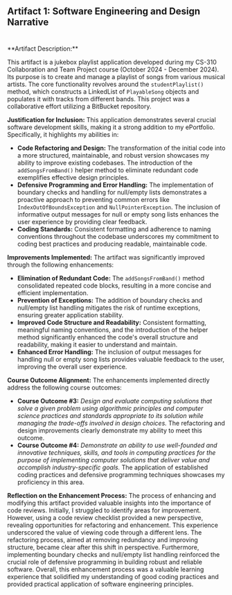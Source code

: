 ## Artifact 1: Software Engineering and Design Narrative
<h1></h1>
**Artifact Description:**

This artifact is a jukebox playlist application developed during my CS-310 Collaboration and Team Project course (October 2024 -   December 2024).  Its purpose is to create and manage a playlist of songs from various musical artists. The core functionality revolves around the `studentPlaylist()` method, which constructs a LinkedList of `PlayableSong` objects and populates it with tracks from different bands. This project was a collaborative effort utilizing a BitBucket repository.

**Justification for Inclusion:**
This application demonstrates several crucial software development skills, making it a strong addition to my ePortfolio.  Specifically, it highlights my abilities in:

*   **Code Refactoring and Design:** The transformation of the initial code into a more structured, maintainable, and robust version showcases my ability to improve existing codebases.  The introduction of the `addSongsFromBand()` helper method to eliminate redundant code exemplifies effective design principles.
*   **Defensive Programming and Error Handling:** The implementation of boundary checks and handling for null/empty lists demonstrates a proactive approach to preventing common errors like `IndexOutOfBoundsException` and `NullPointerException`.  The inclusion of informative output messages for null or empty song lists enhances the user experience by providing clear feedback.
*   **Coding Standards:** Consistent formatting and adherence to naming conventions throughout the codebase underscores my commitment to coding best practices and producing readable, maintainable code.

**Improvements Implemented:**
The artifact was significantly improved through the following enhancements:

*   **Elimination of Redundant Code:** The `addSongsFromBand()` method consolidated repeated code blocks, resulting in a more concise and efficient implementation.
*   **Prevention of Exceptions:** The addition of boundary checks and null/empty list handling mitigates the risk of runtime exceptions, ensuring greater application stability.
*   **Improved Code Structure and Readability:** Consistent formatting, meaningful naming conventions, and the introduction of the helper method significantly enhanced the code's overall structure and readability, making it easier to understand and maintain.
*   **Enhanced Error Handling:**  The inclusion of output messages for handling null or empty song lists provides valuable feedback to the user, improving the overall user experience.

**Course Outcome Alignment:**
The enhancements implemented directly address the following course outcomes:

*   **Course Outcome #3:** *Design and evaluate computing solutions that solve a given problem using algorithmic principles and computer science practices and standards appropriate to its solution while managing the trade-offs involved in design choices.* The refactoring and design improvements clearly demonstrate my ability to meet this outcome.
*   **Course Outcome #4:** *Demonstrate an ability to use well-founded and innovative techniques, skills, and tools in computing practices for the purpose of implementing computer solutions that deliver value and accomplish industry-specific goals.* The application of established coding practices and defensive programming techniques showcases my proficiency in this area.

**Reflection on the Enhancement Process:**
The process of enhancing and modifying this artifact provided valuable insights into the importance of code reviews.  Initially, I struggled to identify areas for improvement.  However, using a code review checklist provided a new perspective, revealing opportunities for refactoring and enhancement.  This experience underscored the value of viewing code through a different lens.  The refactoring process, aimed at removing redundancy and improving structure, became clear after this shift in perspective.  Furthermore, implementing boundary checks and null/empty list handling reinforced the crucial role of defensive programming in building robust and reliable software.  Overall, this enhancement process was a valuable learning experience that solidified my understanding of good coding practices and provided practical application of software engineering principles.

